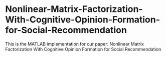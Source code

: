 # Nonlinear-Matrix-Factorization-With-Cognitive-Opinion-Formation-for-Social-Recommendation

This is the MATLAB implementation for our paper:
Nonlinear Matrix Factorization With Cognitive Opinion Formation for Social Recommendation
